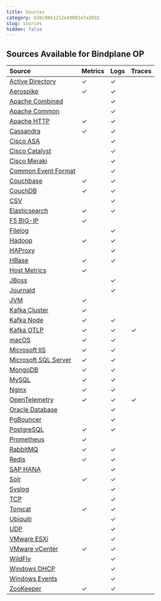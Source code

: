 ```yaml
---
title: Sources
category: 636c08e1212e49001e7a3032
slug: sources
hidden: false
---
```

## Sources Available for Bindplane OP

| Source                                           | Metrics | Logs | Traces |
| :----------------------------------------------- | :------ | :--- | :----- |
| [Active Directory](doc:active-directory)         | ✓       | ✓    |        |
| [Aerospike](doc:aerospike)                       | ✓       | ✓    |        |
| [Apache Combined](doc:apache-combined)           |         | ✓    |        |
| [Apache Common](doc:apache-common)               |         | ✓    |        |
| [Apache HTTP](doc:apache-http)                   | ✓       | ✓    |        |
| [Cassandra](doc:cassandra)                       | ✓       | ✓    |        |
| [Cisco ASA](doc:cisco-asa)                       |         | ✓    |        |
| [Cisco Catalyst](doc:cisco-catalyst)             |         | ✓    |        |
| [Cisco Meraki](doc:cisco-meraki)                 |         | ✓    |        |
| [Common Event Format](doc:common-event-format)   |         | ✓    |        |
| [Couchbase](doc:couchbase)                       | ✓       | ✓    |        |
| [CouchDB](doc:couchdb)                           | ✓       | ✓    |        |
| [CSV](doc:csv)                                   |         | ✓    |        |
| [Elasticsearch](doc:elasticsearch)               | ✓       | ✓    |        |
| [F5 BIG-IP](doc:f5)                              | ✓       |      |        |
| [Filelog](doc:filelog)                           |         | ✓    |        |
| [Hadoop](doc:hadoop)                             | ✓       | ✓    |        |
| [HAProxy](doc:haproxy)                           |         | ✓    |        |
| [HBase](doc:hbase)                               | ✓       | ✓    |        |
| [Host Metrics](doc:host-metrics)                 | ✓       |      |        |
| [JBoss](doc:jboss)                               |         | ✓    |        |
| [Journald](doc:journald)                         |         | ✓    |        |
| [JVM](doc:jvm)                                   | ✓       |      |        |
| [Kafka Cluster](doc:kafka-cluster)               | ✓       |      |        |
| [Kafka Node](doc:kafka-node)                     | ✓       | ✓    |        |
| [Kafka OTLP](doc:kafka-otlp)                     | ✓       | ✓    | ✓      |
| [macOS](doc:macos)                               | ✓       | ✓    |        |
| [Microsoft IIS](doc:microsoft-iis)               | ✓       | ✓    |        |
| [Microsoft SQL Server](doc:microsoft-sql-server) | ✓       | ✓    |        |
| [MongoDB](doc:mongodb)                           | ✓       | ✓    |        |
| [MySQL](doc:mysql)                               | ✓       | ✓    |        |
| [Nginx](doc:nginx)                               | ✓       | ✓    |        |
| [OpenTelemetry](doc:opentelemetry)               | ✓       | ✓    | ✓      |
| [Oracle Database](doc:oracle-database)           |         | ✓    |        |
| [PgBouncer](doc:pgbouncer)                       |         | ✓    |        |
| [PostgreSQL](doc:postgresql)                     | ✓       | ✓    |        |
| [Prometheus](doc:prometheus)                     | ✓       |      |        |
| [RabbitMQ](doc:rabbitmq)                         | ✓       | ✓    |        |
| [Redis](doc:redis)                               | ✓       | ✓    |        |
| [SAP HANA](doc:sap-hana)                         |         | ✓    |        |
| [Solr](doc:solr)                                 | ✓       | ✓    |        |
| [Syslog](doc:syslog)                             |         | ✓    |        |
| [TCP](doc:tcp)                                   |         | ✓    |        |
| [Tomcat](doc:tomcat)                             | ✓       | ✓    |        |
| [Ubiquiti](doc:ubiquiti)                         |         | ✓    |        |
| [UDP](doc:udp)                                   |         | ✓    |        |
| [VMware ESXi](doc:vmware-esxi)                   |         | ✓    |        |
| [VMware vCenter](doc:vmware-vcenter)             | ✓       | ✓    |        |
| [WildFly](doc:wildfly)                           |         | ✓    |        |
| [Windows DHCP](doc:windows-dhcp)                 |         | ✓    |        |
| [Windows Events](doc:windows-events)             |         | ✓    |        |
| [ZooKeeper](doc:zookeeper)                       | ✓       | ✓    |        |
